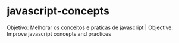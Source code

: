 # javascript-concepts
Objetivo: Melhorar os conceitos e práticas de javascript | Objective: Improve javascript concepts and practices

